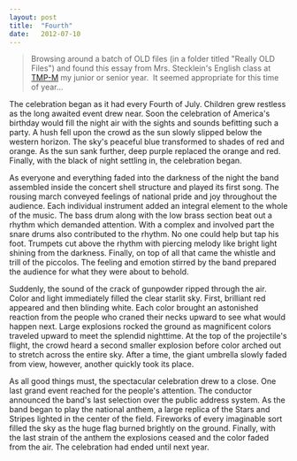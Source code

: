 ```yaml
---
layout: post
title:  "Fourth"
date:   2012-07-10
---
```


> Browsing around a batch of OLD files (in a folder titled "Really OLD
> Files") and found this essay from Mrs. Stecklein's English class at
> [TMP-M][1] my junior or senior year.  It seemed appropriate for this
> time of year...

The celebration began as it had every Fourth of July. Children grew restless
as the long awaited event drew near. Soon the celebration of America's
birthday would fill the night air with the sights and sounds befitting such
a party. A hush fell upon the crowd as the sun slowly slipped below the
western horizon. The sky's peaceful blue transformed to shades of red and
orange. As the sun sank further, deep purple replaced the orange and red.
Finally, with the black of night settling in, the celebration began.

As everyone and everything faded into the darkness of the night the band
assembled inside the concert shell structure and played its first song. The
rousing march conveyed feelings of national pride and joy throughout the
audience. Each individual instrument added an integral element to the whole of
the music. The bass drum along with the low brass section beat out a rhythm
which demanded attention. With a complex and involved part the snare drums
also contributed to the rhythm. No one could help but tap his foot. Trumpets
cut above the rhythm with piercing melody like bright light shining from the
darkness. Finally, on top of all that came the whistle and trill of the
piccolos. The feeling and emotion stirred by the band prepared the audience
for what they were about to behold.

Suddenly, the sound of the crack of gunpowder ripped through the air. Color
and light immediately filled the clear starlit sky. First, brilliant red
appeared and then blinding white. Each color brought an astonished reaction
from the people who craned their necks upward to see what would happen next.
Large explosions rocked the ground as magnificent colors traveled upward to
meet the splendid nighttime. At the top of the projectile's flight, the crowd
heard a second smaller explosion before color arched out to stretch across the
entire sky. After a time, the giant umbrella slowly faded from view, however,
another quickly took its place.

As all good things must, the spectacular celebration drew to a close. One last
grand event reached for the people's attention. The conductor announced the
band's last selection over the public address system. As the band began to
play the national anthem, a large replica of the Stars and Stripes lighted in
the center of the field. Fireworks of every imaginable sort filled the sky as
the huge flag burned brightly on the ground. Finally, with the last strain of
the anthem the explosions ceased and the color faded from the air. The
celebration had ended until next year.

[1]:http://www.tmp-m.org